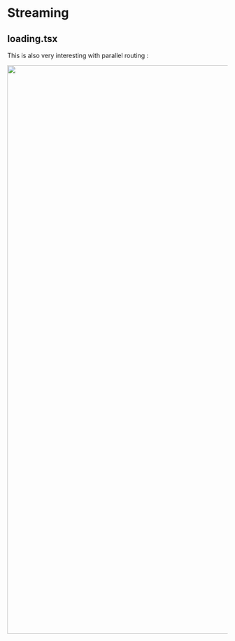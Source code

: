 <!-- .slide: class="two-column with-code " -->

<style>
  .loading-parallel-54 {
    width: 1300px;
    height: auto;
  }
</style>

# Streaming

## loading.tsx

This is also very interesting with parallel routing :

<img src="./assets/images/08-rendering/loading-parallel.png" class="loading-parallel-54" />
